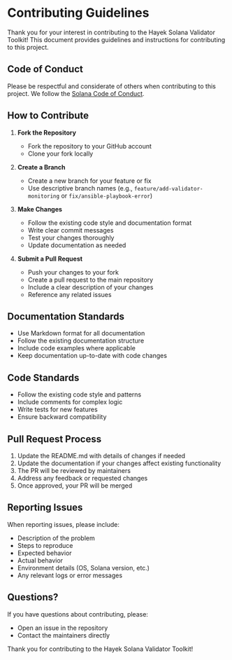 # Contributing Guidelines

Thank you for your interest in contributing to the Hayek Solana Validator Toolkit! This document provides guidelines and instructions for contributing to this project.

## Code of Conduct

Please be respectful and considerate of others when contributing to this project. We follow the [Solana Code of Conduct](https://solana.com/code-of-conduct).

## How to Contribute

1. **Fork the Repository**
   - Fork the repository to your GitHub account
   - Clone your fork locally

2. **Create a Branch**
   - Create a new branch for your feature or fix
   - Use descriptive branch names (e.g., `feature/add-validator-monitoring` or `fix/ansible-playbook-error`)

3. **Make Changes**
   - Follow the existing code style and documentation format
   - Write clear commit messages
   - Test your changes thoroughly
   - Update documentation as needed

4. **Submit a Pull Request**
   - Push your changes to your fork
   - Create a pull request to the main repository
   - Include a clear description of your changes
   - Reference any related issues

## Documentation Standards

- Use Markdown format for all documentation
- Follow the existing documentation structure
- Include code examples where applicable
- Keep documentation up-to-date with code changes

## Code Standards

- Follow the existing code style and patterns
- Include comments for complex logic
- Write tests for new features
- Ensure backward compatibility

## Pull Request Process

1. Update the README.md with details of changes if needed
2. Update the documentation if your changes affect existing functionality
3. The PR will be reviewed by maintainers
4. Address any feedback or requested changes
5. Once approved, your PR will be merged

## Reporting Issues

When reporting issues, please include:
- Description of the problem
- Steps to reproduce
- Expected behavior
- Actual behavior
- Environment details (OS, Solana version, etc.)
- Any relevant logs or error messages

## Questions?

If you have questions about contributing, please:
- Open an issue in the repository
- Contact the maintainers directly

Thank you for contributing to the Hayek Solana Validator Toolkit! 